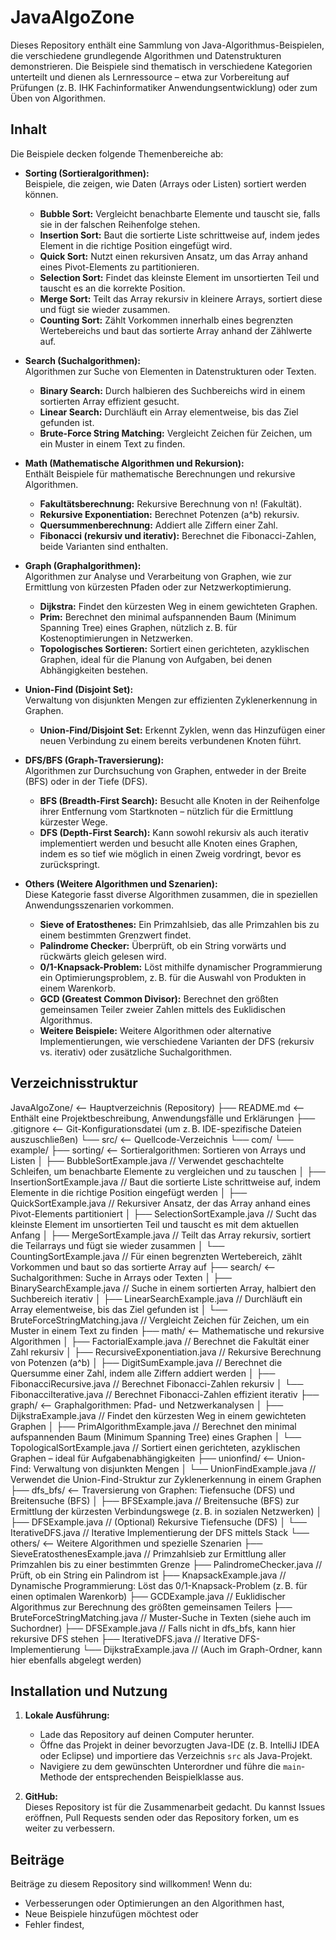 # JavaAlgoZone

Dieses Repository enthält eine Sammlung von Java-Algorithmus-Beispielen, die verschiedene grundlegende Algorithmen und Datenstrukturen demonstrieren. Die Beispiele sind thematisch in verschiedene Kategorien unterteilt und dienen als Lernressource – etwa zur Vorbereitung auf Prüfungen (z. B. IHK Fachinformatiker Anwendungsentwicklung) oder zum Üben von Algorithmen.

## Inhalt

Die Beispiele decken folgende Themenbereiche ab:

- **Sorting (Sortieralgorithmen):**  
  Beispiele, die zeigen, wie Daten (Arrays oder Listen) sortiert werden können.  
  - **Bubble Sort:** Vergleicht benachbarte Elemente und tauscht sie, falls sie in der falschen Reihenfolge stehen.  
  - **Insertion Sort:** Baut die sortierte Liste schrittweise auf, indem jedes Element in die richtige Position eingefügt wird.  
  - **Quick Sort:** Nutzt einen rekursiven Ansatz, um das Array anhand eines Pivot-Elements zu partitionieren.  
  - **Selection Sort:** Findet das kleinste Element im unsortierten Teil und tauscht es an die korrekte Position.  
  - **Merge Sort:** Teilt das Array rekursiv in kleinere Arrays, sortiert diese und fügt sie wieder zusammen.  
  - **Counting Sort:** Zählt Vorkommen innerhalb eines begrenzten Wertebereichs und baut das sortierte Array anhand der Zählwerte auf.

- **Search (Suchalgorithmen):**  
  Algorithmen zur Suche von Elementen in Datenstrukturen oder Texten.  
  - **Binary Search:** Durch halbieren des Suchbereichs wird in einem sortierten Array effizient gesucht.  
  - **Linear Search:** Durchläuft ein Array elementweise, bis das Ziel gefunden ist.  
  - **Brute-Force String Matching:** Vergleicht Zeichen für Zeichen, um ein Muster in einem Text zu finden.

- **Math (Mathematische Algorithmen und Rekursion):**  
  Enthält Beispiele für mathematische Berechnungen und rekursive Algorithmen.  
  - **Fakultätsberechnung:** Rekursive Berechnung von n! (Fakultät).  
  - **Rekursive Exponentiation:** Berechnet Potenzen (a^b) rekursiv.  
  - **Quersummenberechnung:** Addiert alle Ziffern einer Zahl.  
  - **Fibonacci (rekursiv und iterativ):** Berechnet die Fibonacci-Zahlen, beide Varianten sind enthalten.

- **Graph (Graphalgorithmen):**  
  Algorithmen zur Analyse und Verarbeitung von Graphen, wie zur Ermittlung von kürzesten Pfaden oder zur Netzwerkoptimierung.  
  - **Dijkstra:** Findet den kürzesten Weg in einem gewichteten Graphen.  
  - **Prim:** Berechnet den minimal aufspannenden Baum (Minimum Spanning Tree) eines Graphen, nützlich z. B. für Kostenoptimierungen in Netzwerken.  
  - **Topologisches Sortieren:** Sortiert einen gerichteten, azyklischen Graphen, ideal für die Planung von Aufgaben, bei denen Abhängigkeiten bestehen.

- **Union-Find (Disjoint Set):**  
  Verwaltung von disjunkten Mengen zur effizienten Zyklenerkennung in Graphen.  
  - **Union-Find/Disjoint Set:** Erkennt Zyklen, wenn das Hinzufügen einer neuen Verbindung zu einem bereits verbundenen Knoten führt.

- **DFS/BFS (Graph-Traversierung):**  
  Algorithmen zur Durchsuchung von Graphen, entweder in der Breite (BFS) oder in der Tiefe (DFS).  
  - **BFS (Breadth-First Search):** Besucht alle Knoten in der Reihenfolge ihrer Entfernung vom Startknoten – nützlich für die Ermittlung kürzester Wege.  
  - **DFS (Depth-First Search):** Kann sowohl rekursiv als auch iterativ implementiert werden und besucht alle Knoten eines Graphen, indem es so tief wie möglich in einen Zweig vordringt, bevor es zurückspringt.

- **Others (Weitere Algorithmen und Szenarien):**  
  Diese Kategorie fasst diverse Algorithmen zusammen, die in speziellen Anwendungsszenarien vorkommen.  
  - **Sieve of Eratosthenes:** Ein Primzahlsieb, das alle Primzahlen bis zu einem bestimmten Grenzwert findet.  
  - **Palindrome Checker:** Überprüft, ob ein String vorwärts und rückwärts gleich gelesen wird.  
  - **0/1-Knapsack-Problem:** Löst mithilfe dynamischer Programmierung ein Optimierungsproblem, z. B. für die Auswahl von Produkten in einem Warenkorb.  
  - **GCD (Greatest Common Divisor):** Berechnet den größten gemeinsamen Teiler zweier Zahlen mittels des Euklidischen Algorithmus.  
  - **Weitere Beispiele:** Weitere Algorithmen oder alternative Implementierungen, wie verschiedene Varianten der DFS (rekursiv vs. iterativ) oder zusätzliche Suchalgorithmen.

## Verzeichnisstruktur
JavaAlgoZone/             <-- Hauptverzeichnis (Repository)
├── README.md                <-- Enthält eine Projektbeschreibung, Anwendungsfälle und Erklärungen
├── .gitignore               <-- Git-Konfigurationsdatei (um z. B. IDE-spezifische Dateien auszuschließen)
└── src/                     <-- Quellcode-Verzeichnis
    └── com/
        └── example/
            ├── sorting/                 <-- Sortieralgorithmen: Sortieren von Arrays und Listen
            │   ├── BubbleSortExample.java            // Verwendet geschachtelte Schleifen, um benachbarte Elemente zu vergleichen und zu tauschen
            │   ├── InsertionSortExample.java         // Baut die sortierte Liste schrittweise auf, indem Elemente in die richtige Position eingefügt werden
            │   ├── QuickSortExample.java             // Rekursiver Ansatz, der das Array anhand eines Pivot-Elements partitioniert
            │   ├── SelectionSortExample.java         // Sucht das kleinste Element im unsortierten Teil und tauscht es mit dem aktuellen Anfang
            │   ├── MergeSortExample.java               // Teilt das Array rekursiv, sortiert die Teilarrays und fügt sie wieder zusammen
            │   └── CountingSortExample.java            // Für einen begrenzten Wertebereich, zählt Vorkommen und baut so das sortierte Array auf
            ├── search/                  <-- Suchalgorithmen: Suche in Arrays oder Texten
            │   ├── BinarySearchExample.java          // Suche in einem sortierten Array, halbiert den Suchbereich iterativ
            │   ├── LinearSearchExample.java          // Durchläuft ein Array elementweise, bis das Ziel gefunden ist
            │   └── BruteForceStringMatching.java       // Vergleicht Zeichen für Zeichen, um ein Muster in einem Text zu finden
            ├── math/                    <-- Mathematische und rekursive Algorithmen
            │   ├── FactorialExample.java              // Berechnet die Fakultät einer Zahl rekursiv
            │   ├── RecursiveExponentiation.java        // Rekursive Berechnung von Potenzen (a^b)
            │   ├── DigitSumExample.java                // Berechnet die Quersumme einer Zahl, indem alle Ziffern addiert werden
            │   ├── FibonacciRecursive.java             // Berechnet Fibonacci-Zahlen rekursiv
            │   └── FibonacciIterative.java             // Berechnet Fibonacci-Zahlen effizient iterativ
            ├── graph/                   <-- Graphalgorithmen: Pfad- und Netzwerkanalysen
            │   ├── DijkstraExample.java                // Findet den kürzesten Weg in einem gewichteten Graphen
            │   ├── PrimAlgorithmExample.java           // Berechnet den minimal aufspannenden Baum (Minimum Spanning Tree) eines Graphen
            │   └── TopologicalSortExample.java         // Sortiert einen gerichteten, azyklischen Graphen – ideal für Aufgabenabhängigkeiten
            ├── unionfind/               <-- Union-Find: Verwaltung von disjunkten Mengen
            │   └── UnionFindExample.java               // Verwendet die Union-Find-Struktur zur Zyklenerkennung in einem Graphen
            ├── dfs_bfs/                 <-- Traversierung von Graphen: Tiefensuche (DFS) und Breitensuche (BFS)
            │   ├── BFSExample.java                     // Breitensuche (BFS) zur Ermittlung der kürzesten Verbindungswege (z. B. in sozialen Netzwerken)
            │   ├── DFSExample.java                     // (Optional) Rekursive Tiefensuche (DFS)
            │   └── IterativeDFS.java                   // Iterative Implementierung der DFS mittels Stack
            └── others/                  <-- Weitere Algorithmen und spezielle Szenarien
                ├── SieveEratosthenesExample.java       // Primzahlsieb zur Ermittlung aller Primzahlen bis zu einer bestimmten Grenze
                ├── PalindromeChecker.java              // Prüft, ob ein String ein Palindrom ist
                ├── KnapsackExample.java                  // Dynamische Programmierung: Löst das 0/1-Knapsack-Problem (z. B. für einen optimalen Warenkorb)
                ├── GCDExample.java                       // Euklidischer Algorithmus zur Berechnung des größten gemeinsamen Teilers
                ├── BruteForceStringMatching.java         // Muster-Suche in Texten (siehe auch im Suchordner)
                ├── DFSExample.java                       // Falls nicht in dfs_bfs, kann hier rekursive DFS stehen
                ├── IterativeDFS.java                     // Iterative DFS-Implementierung
                └── DijkstraExample.java                  // (Auch im Graph-Ordner, kann hier ebenfalls abgelegt werden)

## Installation und Nutzung

1. **Lokale Ausführung:**  
   - Lade das Repository auf deinen Computer herunter.
   - Öffne das Projekt in deiner bevorzugten Java-IDE (z. B. IntelliJ IDEA oder Eclipse) und importiere das Verzeichnis `src` als Java-Projekt.
   - Navigiere zu dem gewünschten Unterordner und führe die `main`-Methode der entsprechenden Beispielklasse aus.

2. **GitHub:**  
   Dieses Repository ist für die Zusammenarbeit gedacht. Du kannst Issues eröffnen, Pull Requests senden oder das Repository forken, um es weiter zu verbessern.

## Beiträge

Beiträge zu diesem Repository sind willkommen! Wenn du:
- Verbesserungen oder Optimierungen an den Algorithmen hast,
- Neue Beispiele hinzufügen möchtest oder
- Fehler findest,
